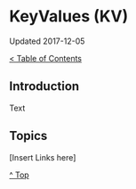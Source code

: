 <head>
</head>

# KeyValues (KV)

Updated 2017-12-05

[< Table of Contents][0]

## Introduction

Text

## Topics

[Insert Links here]

[^ Top][99]

[0]: ../README.md
[1]: filename.md
[2]: filename.md
[3]: filename.md
[4]: filename.md
[5]: filename.md
[6]: filename.md
[7]: filename.md
[8]: filename.md
[99]: README.md
